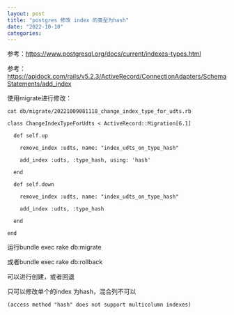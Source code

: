```yaml
---
layout: post
title: "postgres 修改 index 的类型为hash"
date: "2022-10-10"
categories: 
---
```

<p>参考：<a href="https://www.postgresql.org/docs/current/indexes-types.html">https://www.postgresql.org/docs/current/indexes-types.html</a></p>

<p>参考：<a href="https://apidock.com/rails/v5.2.3/ActiveRecord/ConnectionAdapters/SchemaStatements/add_index">https://apidock.com/rails/v5.2.3/ActiveRecord/ConnectionAdapters/SchemaStatements/add_index</a></p>

<p>使用migrate进行修改：</p>

<pre>
<code>cat db/migrate/20221009081118_change_index_type_for_udts.rb

class ChangeIndexTypeForUdts &lt; ActiveRecord::Migration[6.1]

&nbsp; def self.up

&nbsp;&nbsp;&nbsp; remove_index :udts, name: &quot;index_udts_on_type_hash&quot;

&nbsp;&nbsp;&nbsp; add_index :udts, :type_hash, using: &#39;hash&#39;

&nbsp; end

&nbsp; def self.down

&nbsp;&nbsp;&nbsp; remove_index :udts, name: &quot;index_udts_on_type_hash&quot;

&nbsp;&nbsp;&nbsp; add_index :udts, :type_hash

&nbsp; end

end</code></pre>

<p>运行bundle exec rake db:migrate</p>

<p>或者bundle exec rake db:rollback</p>

<p>可以进行创建，或者回退</p>

<p>只可以修改单个的index 为hash，混合列不可以</p>

<pre><code>(access method &quot;hash&quot; does not support multicolumn indexes)</code></pre>

